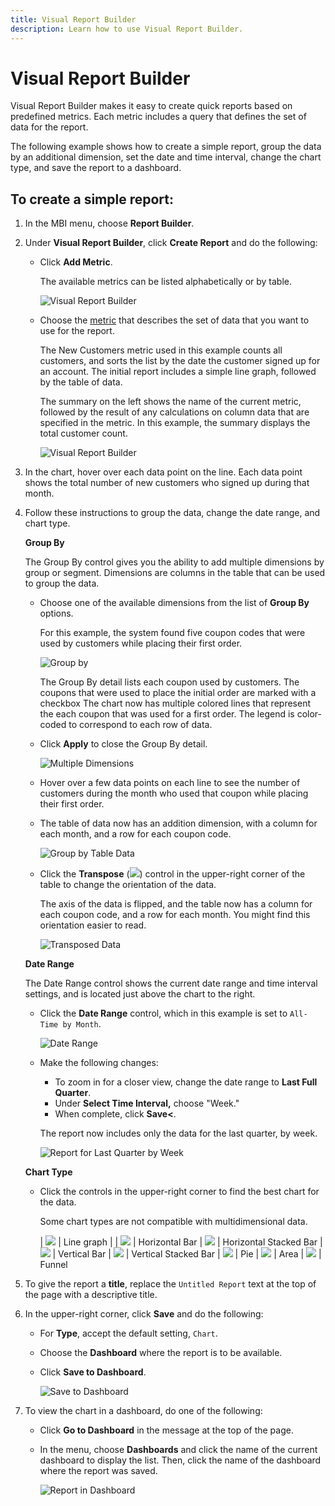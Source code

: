 ```yaml
---
title: Visual Report Builder
description: Learn how to use Visual Report Builder.
---
```

# Visual Report Builder

Visual Report Builder makes it easy to create quick reports based on predefined metrics. Each metric includes a query that defines the set of data for the report.

The following example shows how to create a simple report, group the data by an additional dimension, set the date and time interval, change the chart type, and save the report to a dashboard.

## To create a simple report:

1. In the MBI menu, choose **Report Builder**.

1. Under **Visual Report Builder**, click **Create Report** and do the following:

    * Click **Add Metric**.

        The available metrics can be listed alphabetically or by table.

        ![Visual Report Builder](../../assets/magento-bi-visual-report-builder-add-metric.png)<!--{: .zoom}-->

    * Choose the [metric](../../data-user/reports/ess-manage-data-metrics.md) that describes the set of data that you want to use for the report.

        The New Customers metric used in this example counts all customers, and sorts the list by the date the customer signed up for an account. The initial report includes a simple line graph, followed by the table of data.

        The summary on the left shows the name of the current metric, followed by the result of any calculations on column data that are specified in the metric. In this example, the summary displays the total customer count.

        ![Visual Report Builder](../../assets/magento-bi-report-builder-untitled.png)<!--{: .zoom}-->

1. In the chart, hover over each data point on the line. Each data point shows the total number of new customers who signed up during that month.

1. Follow these instructions to group the data, change the date range, and chart type.

    **Group By**

    The Group By control gives you the ability to add multiple dimensions by group or segment. Dimensions are columns in the table that can be used to group the data.

    * Choose one of the available dimensions from the list of **Group By** options.

        For this example, the system found five coupon codes that were used by customers while placing their first order.

        ![Group by](../../assets/magento-bi-report-builder-group-by-dimensions.png)<!--{: .zoom}-->

        The Group By detail lists each coupon used by customers. The coupons that were used to place the initial order are marked with a checkbox The chart now has multiple colored lines that represent the each coupon that was used for a first order. The legend is color-coded to correspond to each row of data.

    * Click **Apply** to close the Group By detail.

        ![Multiple Dimensions](../../assets/magento-bi-report-builder-group-by-dimension-detail.png)<!--{: .zoom}-->

    * Hover over a few data points on each line to see the number of customers during the month who used that coupon while placing their first order.

    * The table of data now has an addition dimension, with a column for each month, and a row for each coupon code.

        ![Group by Table Data](../../assets/magento-bi-report-builder-group-by-table-data.png)<!--{: .zoom}-->

    * Click the **Transpose** (![](../../assets/magento-bi-btn-transpose.png)) control in the upper-right corner of the table to change the orientation of the data.

        The axis of the data is flipped, and the table now has a column for each coupon code, and a row for each month. You might find this orientation easier to read.

        ![Transposed Data](../../assets/magento-bi-report-builder-group-by-table-data-transposed.png)<!--{: .zoom}-->

    **Date Range**

    The Date Range control shows the current date range and time interval settings, and is located just above the chart to the right.

    * Click the **Date Range** control, which in this example is set to `All-Time by Month`.

        ![Date Range](../../assets/magento-bi-report-builder-date-range.png)<!--{: .zoom}-->

    * Make the following changes:

        * To zoom in for a closer view, change the date range to **Last Full Quarter**.
        * Under **Select Time Interval,** choose "Week."
        * When complete, click **Save<**.

        The report now includes only the data for the last quarter, by week.

        ![Report for Last Quarter by Week](../../assets/magento-bi-report-builder-date-range-quarter-by-week-chart.png)<!--{: .zoom}-->

    **Chart Type**

    * Click the controls in the upper-right corner to find the best chart for the data.

      Some chart types are not compatible with multidimensional data.

      | ![](../../assets/magento-bi-btn-chart-line.png) | Line graph |
      | ![](../../assets/magento-bi-btn-chart-horz-bar.png) | Horizontal Bar
      | ![](../../assets/magento-bi-btn-chart-horz-stacked-bar.png) | Horizontal Stacked Bar
      | ![](../../assets/magento-bi-btn-chart-vert-bar.png) | Vertical Bar
      | ![](../../assets/magento-bi-btn-chart-vert-stacked-bar.png) | Vertical Stacked Bar
      | ![](../../assets/magento-bi-btn-chart-pie.png) | Pie
      | ![](../../assets/magento-bi-btn-chart-area.png) | Area
      | ![](../../assets/magento-bi-btn-chart-funnel.png) | Funnel

1. To give the report a **title**, replace the `Untitled Report` text at the top of the page with a descriptive title.

1. In the upper-right corner, click **Save** and do the following:

    * For **Type**, accept the default setting, `Chart`.

    * Choose the **Dashboard** where the report is to be available.

    * Click **Save to Dashboard**.

        ![Save to Dashboard](../../assets/magento-bi-report-builder-save-to-dashboard.png)<!--{: .zoom}-->

1. To view the chart in a dashboard, do one of the following:

    * Click **Go to Dashboard** in the message at the top of the page.

    * In the menu, choose **Dashboards** and click the name of the current dashboard to display the list. Then, click the name of the dashboard where the report was saved.

        ![Report in Dashboard](../../assets/magento-bi-report-builder-my-dashboard.png)<!--{: .zoom}-->
